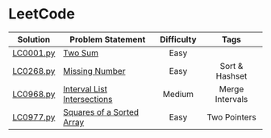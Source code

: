 # LeetCode

|  Solution   | Problem Statement             | Difficulty |      Tags       |
|:-----------:|-------------------------------|:----------:|:---------------:|
| [LC0001.py] | [Two Sum]                     |    Easy    |                 |
| [LC0268.py] | [Missing Number]              |    Easy    | Sort & Hashset  |
| [LC0968.py] | [Interval List Intersections] |   Medium   | Merge Intervals |
| [LC0977.py] | [Squares of a Sorted Array]   |    Easy    |  Two Pointers   |

[//]: # (Solutions)

[LC0001.py]: Solutions/LC0001.py?ts=4
[Two Sum]: https://leetcode.com/problems/two-sum/

[LC0268.py]: Solutions/LC0268.py?ts=4
[Missing Number]: https://leetcode.com/problems/missing-number/

[LC0968.py]: Solutions/LC0968.py?ts=4
[Interval List Intersections]: https://leetcode.com/problems/interval-list-intersections/

[LC0977.py]: Solutions/LC0977.py?ts=4
[Squares of a Sorted Array]: https://leetcode.com/problems/squares-of-a-sorted-array/
